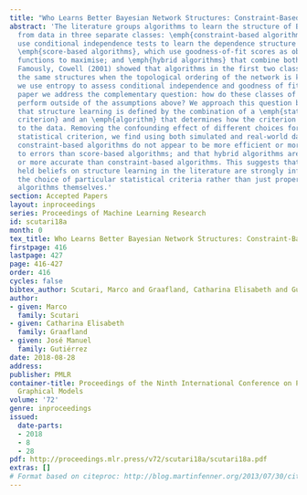 ```yaml
---
title: "Who Learns Better Bayesian Network Structures: Constraint-Based, Score-based or Hybrid Algorithms?"
abstract: 'The literature groups algorithms to learn the structure of Bayesian networks
  from data in three separate classes: \emph{constraint-based algorithms}, which
  use conditional independence tests to learn the dependence structure of the data;
  \emph{score-based algorithms}, which use goodness-of-fit scores as objective 
  functions to maximise; and \emph{hybrid algorithms} that combine both approaches. 
  Famously, Cowell (2001) showed that algorithms in the first two classes learn 
  the same structures when the topological ordering of the network is known and 
  we use entropy to assess conditional independence and goodness of fit. In this
  paper we address the complementary question: how do these classes of algorithms
  perform outside of the assumptions above? We approach this question by recognising
  that structure learning is defined by the combination of a \emph{statistical 
  criterion} and an \emph{algorithm} that determines how the criterion is applied 
  to the data. Removing the confounding effect of different choices for the 
  statistical criterion, we find using both simulated and real-world data that 
  constraint-based algorithms do not appear to be more efficient or more sensitive 
  to errors than score-based algorithms; and that hybrid algorithms are not faster 
  or more accurate than constraint-based algorithms. This suggests that commonly 
  held beliefs on structure learning in the literature are strongly influenced by 
  the choice of particular statistical criteria rather than just properties of the 
  algorithms themselves.'
section: Accepted Papers
layout: inproceedings
series: Proceedings of Machine Learning Research
id: scutari18a
month: 0
tex_title: Who Learns Better Bayesian Network Structures: Constraint-Based, Score-based or Hybrid Algorithms?
firstpage: 416
lastpage: 427
page: 416-427
order: 416
cycles: false
bibtex_author: Scutari, Marco and Graafland, Catharina Elisabeth and Guti{\'e}rrez, Jos{\'e} Manuel
author:
- given: Marco
  family: Scutari
- given: Catharina Elisabeth
  family: Graafland
- given: José Manuel
  family: Gutiérrez
date: 2018-08-28
address: 
publisher: PMLR
container-title: Proceedings of the Ninth International Conference on Probabilistic
  Graphical Models
volume: '72'
genre: inproceedings
issued:
  date-parts:
  - 2018
  - 8
  - 28
pdf: http://proceedings.mlr.press/v72/scutari18a/scutari18a.pdf
extras: []
# Format based on citeproc: http://blog.martinfenner.org/2013/07/30/citeproc-yaml-for-bibliographies/
---
```

